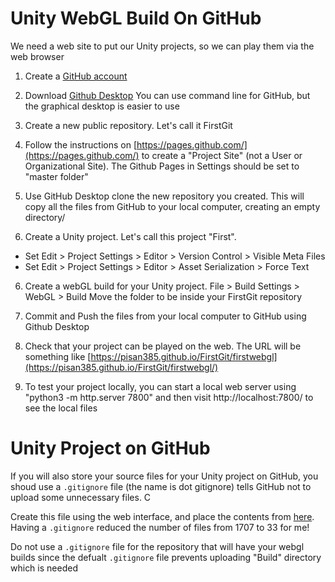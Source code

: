 # Unity WebGL Build On GitHub

We need a web site to put our Unity projects, so we can play them via the web browser

1. Create a [GitHub account](https://github.com/)

2. Download [Github Desktop](https://desktop.github.com/)
   You can use command line for GitHub, but the graphical desktop is easier to use

3. Create a new public repository. Let's call it FirstGit

4. Follow the instructions on [https://pages.github.com/](https://pages.github.com/)
   to create a "Project Site" (not a User or Organizational Site).
   The Github Pages in Settings should be set to "master folder"

5. Use GitHub Desktop clone the new repository you created.
   This will copy all the files from GitHub to your local computer, creating an empty directory/

6. Create a Unity project. Let's call this project "First".

- Set Edit > Project Settings > Editor > Version Control > Visible Meta Files
- Set Edit > Project Settings > Editor > Asset Serialization > Force Text

6. Create a webGL build for your Unity project. File > Build Settings > WebGL > Build
   Move the folder to be inside your FirstGit repository

7. Commit and Push the files from your local computer to GitHub using Github Desktop

8. Check that your project can be played on the web. The URL will be something like [https://pisan385.github.io/FirstGit/firstwebgl](https://pisan385.github.io/FirstGit/firstwebgl/)

9. To test your project locally, you can start a local web server using "python3 -m http.server 7800" and then visit http://localhost:7800/ to see the local files

# Unity Project on GitHub

If you will also store your source files for your Unity project on GitHub,
you shoud use a `.gitignore` file (the name is dot gitignore) tells GitHub
not to upload some unnecessary files. C

Create this file using the web interface, and place the contents
from [here](https://github.com/github/gitignore/blob/master/Unity.gitignore).
Having a `.gitignore` reduced the number of files from 1707 to 33 for me!

Do not use a `.gitignore` file for the repository that will have your webgl
builds since the defualt `.gitignore` file prevents uploading "Build" directory
which is needed
